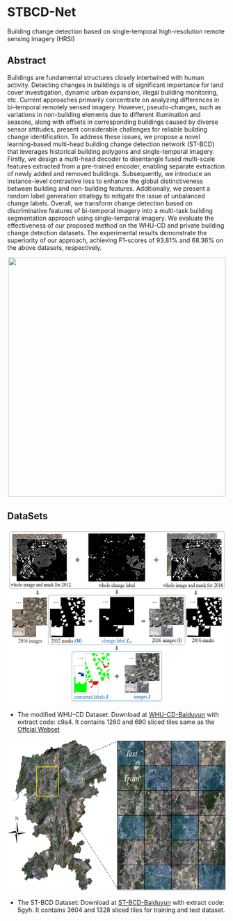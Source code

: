 # STBCD-Net
Building change detection based on single-temporal high-resolution remote sensing imagery (HRSI)

## Abstract

Buildings are fundamental structures closely intertwined with human activity. Detecting changes in buildings is of significant importance for land cover investigation, dynamic urban expansion, illegal building monitoring, etc. Current approaches primarily concentrate on analyzing differences in bi-temporal remotely sensed imagery. However, pseudo-changes, such as variations in non-building elements due to different illumination and seasons, along with offsets in corresponding buildings caused by diverse sensor attitudes, present considerable challenges for reliable building change identification. To address these issues, we propose a novel learning-based multi-head building change detection network (ST-BCD) that leverages historical building polygons and single-temporal imagery. Firstly, we design a multi-head decoder to disentangle fused multi-scale features extracted from a pre-trained encoder, enabling separate extraction of newly added and removed buildings. Subsequently, we introduce an instance-level contrastive loss to enhance the global distinctiveness between building and non-building features. Additionally, we present a random label generation strategy to mitigate the issue of unbalanced change labels. Overall, we transform change detection based on discriminative features of bi-temporal imagery into a multi-task building segmentation approach using single-temporal imagery. We evaluate the effectiveness of our proposed method on the WHU-CD and private building change detection datasets. The experimental results demonstrate the superiority of our approach, achieving F1-scores of 93.81% and 68.36% on the above datasets, respectively. 
<div align=center><img width="500" height="550" src="https://github.com/liaochengcsu/pics/figure1.png"></div>


## DataSets

<div align=center><img width="600" height="400" src="https://github.com/liaochengcsu/BCE-Net/blob/main/pics/figure10.png"/></div>

+ The modified WHU-CD Dataset: Download at [WHU-CD-Baiduyun](https://pan.baidu.com/s/1lceyKsCTcqw2Neq1FUzh9w) with extract code: c9a4. It contains 1260 and 690 sliced tiles same as the [Offcial Webset](http://gpcv.whu.edu.cn/data/building_dataset.html)   
<div align=center><img width="600" height="350" src="https://github.com/liaochengcsu/BCE-Net/blob/main/pics/figure9.png"/></div>

+ The ST-BCD Dataset: Download at [ST-BCD-Baiduyun](https://pan.baidu.com/s/1Um2nnbCXDtQXMhiWJR1d3A) with extract code: 5gyh.  It contains 3604 and 1328 sliced tiles for training and test dataset.
